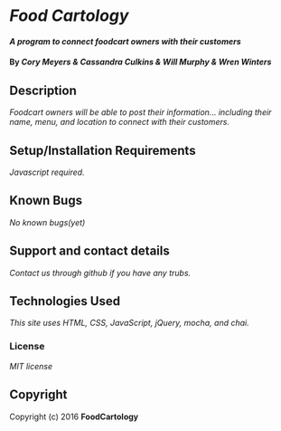 # _Food Cartology_

#### _A program to connect foodcart owners with their customers_

#### By _**Cory Meyers & Cassandra Culkins & Will Murphy & Wren Winters**_

## Description

_Foodcart owners will be able to post their information... including their name, menu, and location to connect with their customers._

## Setup/Installation Requirements

_Javascript required._

## Known Bugs

_No known bugs(yet)_

## Support and contact details

_Contact us through github if you have any trubs._

## Technologies Used

_This site uses HTML, CSS, JavaScript, jQuery, mocha, and chai._

### License

_MIT license_

## Copyright
Copyright (c) 2016 **FoodCartology**
